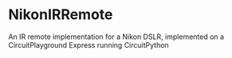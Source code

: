 # NikonIRRemote
An IR remote implementation for a Nikon DSLR, implemented on a CircuitPlayground Express running CircuitPython
